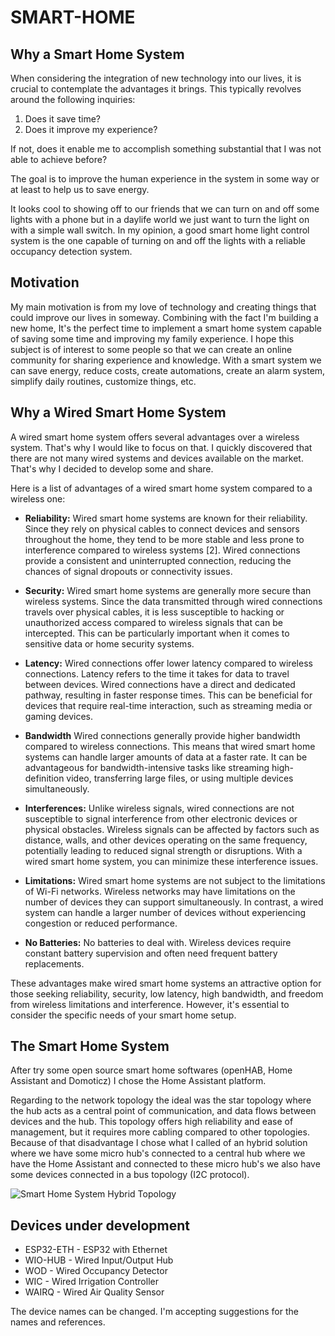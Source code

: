 # SMART-HOME


## Why a Smart Home System

When considering the integration of new technology into our lives, it is crucial to contemplate the advantages it brings. This typically revolves around the following inquiries:

1. Does it save time?
2. Does it improve my experience?

If not, does it enable me to accomplish something substantial that I was not able to achieve before?

The goal is to improve the human experience in the system in some way or at least to help us to save energy.

It looks cool to showing off to our friends that we can turn on and off some lights with a phone but in a daylife world we just want to turn the light on with a simple wall switch. In my opinion, a good smart home light control system is the one capable of turning on and off the lights with a reliable occupancy detection system.


## Motivation

My main motivation is from my love of technology and creating things that could improve our lives in someway. Combining with the fact I'm building a new home, It's the perfect time to implement a smart home system capable of saving some time and improving my family experience. I hope this subject is of interest to some people so that we can create an online community for sharing experience and knowledge. With a smart system we can save energy, reduce costs, create automations, create an alarm system, simplify daily routines, customize things, etc.


## Why a Wired Smart Home System

A wired smart home system offers several advantages over a wireless system. That's why I would like to focus on that. I quickly discovered that there are not many wired systems and devices available on the market. That's why I decided to develop some and share.

Here is a list of advantages of a wired smart home system compared to a wireless one:

* **Reliability:** Wired smart home systems are known for their reliability. Since they rely on physical cables to connect devices and sensors throughout the home, they tend to be more stable and less prone to interference compared to wireless systems [2]. Wired connections provide a consistent and uninterrupted connection, reducing the chances of signal dropouts or connectivity issues.

* **Security:** Wired smart home systems are generally more secure than wireless systems. Since the data transmitted through wired connections travels over physical cables, it is less susceptible to hacking or unauthorized access compared to wireless signals that can be intercepted. This can be particularly important when it comes to sensitive data or home security systems.

* **Latency:** Wired connections offer lower latency compared to wireless connections. Latency refers to the time it takes for data to travel between devices. Wired connections have a direct and dedicated pathway, resulting in faster response times. This can be beneficial for devices that require real-time interaction, such as streaming media or gaming devices.

* **Bandwidth** Wired connections generally provide higher bandwidth compared to wireless connections. This means that wired smart home systems can handle larger amounts of data at a faster rate. It can be advantageous for bandwidth-intensive tasks like streaming high-definition video, transferring large files, or using multiple devices simultaneously.

* **Interferences:** Unlike wireless signals, wired connections are not susceptible to signal interference from other electronic devices or physical obstacles. Wireless signals can be affected by factors such as distance, walls, and other devices operating on the same frequency, potentially leading to reduced signal strength or disruptions. With a wired smart home system, you can minimize these interference issues.

* **Limitations:** Wired smart home systems are not subject to the limitations of Wi-Fi networks. Wireless networks may have limitations on the number of devices they can support simultaneously. In contrast, a wired system can handle a larger number of devices without experiencing congestion or reduced performance.

* **No Batteries:** No batteries to deal with. Wireless devices require constant battery supervision and often need frequent battery replacements.

These advantages make wired smart home systems an attractive option for those seeking reliability, security, low latency, high bandwidth, and freedom from wireless limitations and interference. However, it's essential to consider the specific needs of your smart home setup.


## The Smart Home System

After try some open source smart home softwares (openHAB, Home Assistant and Domoticz) I chose the Home Assistant platform.

Regarding to the network topology the ideal was the star topology where the hub acts as a central point of communication, and data flows between devices and the hub. This topology offers high reliability and ease of management, but it requires more cabling compared to other topologies. Because of that disadvantage I chose what I called of an hybrid solution where we have some micro hub's connected to a central hub where we have the Home Assistant and connected to these micro hub's we also have some devices connected in a bus topology (I2C protocol).


![Smart Home System Hybrid Topology](https://drive.google.com/uc?id=1DeBX2HS4ZQM6OJaZdMSIzAMpnMHtWVtp)


## Devices under development

* ESP32-ETH - ESP32 with Ethernet
* WIO-HUB - Wired Input/Output Hub
* WOD - Wired Occupancy Detector
* WIC - Wired Irrigation Controller
* WAIRQ - Wired Air Quality Sensor

The device names can be changed. I'm accepting suggestions for the names and references.

